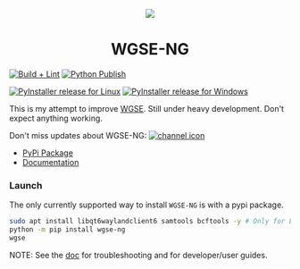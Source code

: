 <p align="center">
  <img src="https://avatars.githubusercontent.com/u/168782993?s=200&v=4">
</p>
  <h1 align="center">WGSE-NG</h1>

[![Build + Lint](https://github.com/WGSE-NG/WGSE-NG/actions/workflows/python-build-lint.yml/badge.svg)](https://github.com/WGSE-NG/WGSE-NG/actions/workflows/python-build-lint.yml)
[![Python Publish](https://github.com/WGSE-NG/WGSE-NG/actions/workflows/python-publish.yml/badge.svg)](https://github.com/WGSE-NG/WGSE-NG/actions/workflows/python-publish.yml/badge.svg)

[![PyInstaller release for Linux](https://github.com/WGSE-NG/WGSE-NG/actions/workflows/python-pyinstaller-linux.yml/badge.svg)](https://github.com/WGSE-NG/WGSE-NG/actions/workflows/python-pyinstaller-linux.yml)
[![PyInstaller release for Windows](https://github.com/WGSE-NG/WGSE-NG/actions/workflows/python-pyinstaller-win.yml/badge.svg)](https://github.com/WGSE-NG/WGSE-NG/actions/workflows/python-pyinstaller-win.yml)

This is my attempt to improve [WGSE](https://github.com/WGSExtract/WGSExtract-Dev). Still under heavy development. Don't expect anything working.

Don't miss updates about WGSE-NG: [![channel icon](https://patrolavia.github.io/telegram-badge/follow.png)](https://t.me/WGSENG)

- [PyPi Package](https://pypi.org/project/WGSE-NG/)
- [Documentation](https://wgse-ng.github.io/)

### Launch
The only currently supported way to install `WGSE-NG` is with a pypi package.

```bash
sudo apt install libqt6waylandclient6 samtools bcftools -y # Only for Linux
python -m pip install wgse-ng
wgse
```

NOTE: See the [doc](https://wgse-ng.github.io/) for troubleshooting and for developer/user guides.
